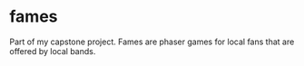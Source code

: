 # fames
Part of my capstone project. Fames are phaser games for local fans that are offered by local bands.
